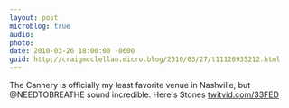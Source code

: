```yaml
---
layout: post
microblog: true
audio: 
photo: 
date: 2010-03-26 18:00:00 -0600
guid: http://craigmcclellan.micro.blog/2010/03/27/t11126935212.html
---
```

The Cannery is officially my least favorite venue in Nashville, but @NEEDTOBREATHE sound incredible. Here's Stones [twitvid.com/33FED](http://twitvid.com/33FED)
